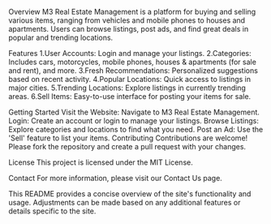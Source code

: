 Overview
M3 Real Estate Management is a platform for buying and selling various items, ranging from vehicles and mobile phones to houses and apartments. Users can browse listings, post ads, and find great deals in popular and trending locations.

Features
1.User Accounts: Login and manage your listings.
2.Categories: Includes cars, motorcycles, mobile phones, houses & apartments (for sale and rent), and more.
3.Fresh Recommendations: Personalized suggestions based on recent activity.
4.Popular Locations: Quick access to listings in major cities.
5.Trending Locations: Explore listings in currently trending areas.
6.Sell Items: Easy-to-use interface for posting your items for sale.


Getting Started
Visit the Website: Navigate to M3 Real Estate Management.
Login: Create an account or login to manage your listings.
Browse Listings: Explore categories and locations to find what you need.
Post an Ad: Use the 'Sell' feature to list your items.
Contributing
Contributions are welcome! Please fork the repository and create a pull request with your changes.

License
This project is licensed under the MIT License.

Contact
For more information, please visit our Contact Us page.

This README provides a concise overview of the site's functionality and usage. Adjustments can be made based on any additional features or details specific to the site.
